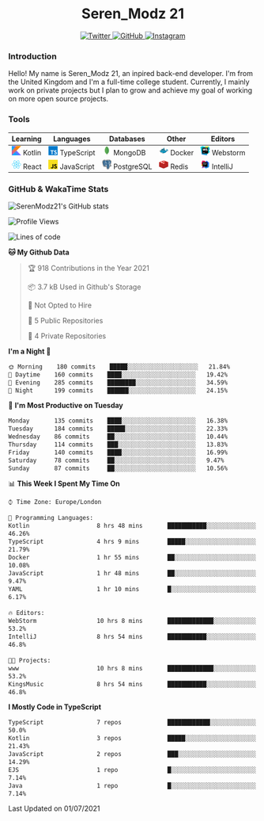 <div align="center">
  <h1>Seren_Modz 21</h1>
  <a href="https://twitter.com/SerenModz21">
    <img alt="Twitter" src="https://img.shields.io/badge/twitter%20-%231DA1F2.svg?&style=for-the-badge&logo=Twitter&logoColor=white">
  </a>
  <a href="https://github.com/SerenModz21">
    <img alt="GitHub" src="https://img.shields.io/badge/github%20-%23121011.svg?&style=for-the-badge&logo=github&logoColor=white">
  </a>
  <a href="https://www.instagram.com/serenmodz21">
    <img alt="Instagram" src="https://img.shields.io/badge/instagram%20-%23E4405F.svg?&style=for-the-badge&logo=Instagram&logoColor=white">
  </a>
</div>

### Introduction

Hello! My name is Seren_Modz 21, an inpired back-end developer. I'm from the United Kingdom and I'm a full-time college student. Currently, I mainly work on private projects but I plan to grow and achieve my goal of working on more open source projects. 

### Tools

 **Learning**                                        | **Languages**                                               | **Databases**                                               | **Other**                                           | **Editors**                                                  
-----------------------------------------------------|-------------------------------------------------------------|-------------------------------------------------------------|-----------------------------------------------------|--------------------------------------------------------------
 <img width="19px" src="./assets/kotlin.svg"> Kotlin | <img width="19px" src="./assets/typescript.svg"> TypeScript | <img width="19px" src="./assets/mongodb.svg"> MongoDB       | <img width="19px" src="./assets/docker.svg"> Docker | <img width="19px" src="./assets/webstorm.svg"> Webstorm      
 <img width="19px" src="./assets/react.svg"> React   | <img width="19px" src="./assets/javascript.svg"> JavaScript | <img width="19px" src="./assets/postgresql.svg"> PostgreSQL | <img width="19px" src="./assets/redis.svg"> Redis   | <img width="19px" src="./assets/intellij-idea.svg"> IntelliJ 

### GitHub & WakaTime Stats

![SerenModz21's GitHub stats](https://github-readme-stats.vercel.app/api?username=SerenModz21&show_icons=true&theme=dark)

<!--START_SECTION:waka-->
![Profile Views](http://img.shields.io/badge/Profile%20Views-1-blue)

![Lines of code](https://img.shields.io/badge/From%20Hello%20World%20I%27ve%20Written-22964%20lines%20of%20code-blue)

**🐱 My Github Data** 

> 🏆 918 Contributions in the Year 2021
 > 
> 📦 3.7 kB Used in Github's Storage 
 > 
> 🚫 Not Opted to Hire
 > 
> 📜 5 Public Repositories 
 > 
> 🔑 4 Private Repositories  
 > 
**I'm a Night 🦉** 

```text
🌞 Morning    180 commits    █████░░░░░░░░░░░░░░░░░░░░   21.84% 
🌆 Daytime    160 commits    ████░░░░░░░░░░░░░░░░░░░░░   19.42% 
🌃 Evening    285 commits    ████████░░░░░░░░░░░░░░░░░   34.59% 
🌙 Night      199 commits    ██████░░░░░░░░░░░░░░░░░░░   24.15%

```
📅 **I'm Most Productive on Tuesday** 

```text
Monday       135 commits    ████░░░░░░░░░░░░░░░░░░░░░   16.38% 
Tuesday      184 commits    █████░░░░░░░░░░░░░░░░░░░░   22.33% 
Wednesday    86 commits     ██░░░░░░░░░░░░░░░░░░░░░░░   10.44% 
Thursday     114 commits    ███░░░░░░░░░░░░░░░░░░░░░░   13.83% 
Friday       140 commits    ████░░░░░░░░░░░░░░░░░░░░░   16.99% 
Saturday     78 commits     ██░░░░░░░░░░░░░░░░░░░░░░░   9.47% 
Sunday       87 commits     ██░░░░░░░░░░░░░░░░░░░░░░░   10.56%

```


📊 **This Week I Spent My Time On** 

```text
⌚︎ Time Zone: Europe/London

💬 Programming Languages: 
Kotlin                   8 hrs 48 mins       ███████████░░░░░░░░░░░░░░   46.26% 
TypeScript               4 hrs 9 mins        █████░░░░░░░░░░░░░░░░░░░░   21.79% 
Docker                   1 hr 55 mins        ██░░░░░░░░░░░░░░░░░░░░░░░   10.08% 
JavaScript               1 hr 48 mins        ██░░░░░░░░░░░░░░░░░░░░░░░   9.47% 
YAML                     1 hr 10 mins        █░░░░░░░░░░░░░░░░░░░░░░░░   6.17%

🔥 Editors: 
WebStorm                 10 hrs 8 mins       █████████████░░░░░░░░░░░░   53.2% 
IntelliJ                 8 hrs 54 mins       ███████████░░░░░░░░░░░░░░   46.8%

🐱‍💻 Projects: 
www                      10 hrs 8 mins       █████████████░░░░░░░░░░░░   53.2% 
KingsMusic               8 hrs 54 mins       ███████████░░░░░░░░░░░░░░   46.8%

```

**I Mostly Code in TypeScript** 

```text
TypeScript               7 repos             ████████████░░░░░░░░░░░░░   50.0% 
Kotlin                   3 repos             █████░░░░░░░░░░░░░░░░░░░░   21.43% 
JavaScript               2 repos             ███░░░░░░░░░░░░░░░░░░░░░░   14.29% 
EJS                      1 repo              █░░░░░░░░░░░░░░░░░░░░░░░░   7.14% 
Java                     1 repo              █░░░░░░░░░░░░░░░░░░░░░░░░   7.14%

```



 Last Updated on 01/07/2021
<!--END_SECTION:waka-->
